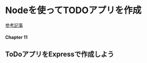 # Nodeを使ってTODOアプリを作成
[参考記事](https://zenn.dev/wkb/books/node-tutorial/viewer/2)

#### Chapter 11

## ToDoアプリをExpressで作成しよう


